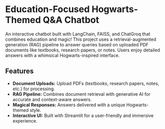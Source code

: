 
# Education-Focused Hogwarts-Themed Q&A Chatbot

An interactive chatbot built with LangChain, FAISS, and ChatGroq that combines education and magic! This project uses a retrieval-augmented generation (RAG) pipeline to answer queries based on uploaded PDF documents like textbooks, research papers, or notes. Users enjoy detailed answers with a whimsical Hogwarts-inspired interface.

## Features

- **Document Uploads:** Upload PDFs (textbooks, research papers, notes, etc.) for processing.
- **RAG Pipeline:** Combines document retrieval with generative AI for accurate and context-aware answers.
- **Magical Responses:** Answers delivered with a unique Hogwarts-themed style.
- **Interactive UI:** Built with Streamlit for a user-friendly and immersive experience.
